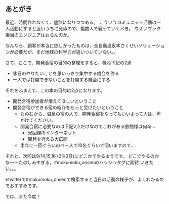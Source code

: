 ## あとがき

最近、時間作れなくて、虚無になりつつある。
こういうコミュニティ活動は一人活動にすると近いうちに死ぬので、複数人で戦っていくべき。
ウスいブック担当のエンジニアはおらんのか。

なんなら、顧客が本当に欲しかったものは、全自動温泉本さくせいソリューションが必要だが、まだ地球の科学力が追いついていない。。

さて、ここで、開発合宿の目的の整理をすると、概ね下記の2点
- 休日のやりたいことを思いっきり集中する機会を作る
- 一人では打開できないことを打開する機会にする

それをふまえて、この本の目的は2点になります。

- 開発合宿参加者が増えてほしいということ
- 開発合宿ができる宿の紹介をもっと受けたいということ
    - たのむから、温泉の宿の人で、開発合宿をやってもいいよって人は、声かけてください。
    - 開発合宿に必要なのは下記2点だけなのでこれがある旅館様は何卒…
        - 光回線のインターネット
        - 開発を行える大広間
    - 半年に一回ぐらいのペースで10名ぐらいで伺いますので…

それと、次回は9/14,15,16 (2泊3日)にどこかでやるようです。
どこでやるのかな〜〜たのしみすぎる。#mokumoku_onsenのハッシュタグに期待
いきたい。。。

※twitterで#mokumoku_onsenで検索すると当日の活動の様子が、よくわかるのでおすすめです。

では、また今度！
